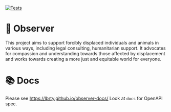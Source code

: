 [![Tests](https://github.com/lbrty/observer/actions/workflows/observer-tests.yml/badge.svg)](https://github.com/lbrty/observer/actions/workflows/observer-tests.yml)

# 🎩 Observer

This project aims to support forcibly displaced individuals and animals in various ways,
including legal consulting, humanitarian support. It advocates for compassion and
understanding towards those affected by displacement and works towards creating a more just and equitable world for everyone.

# 📚 Docs

Please see https://lbrty.github.io/observer-docs/
Look at `docs` for OpenAPI spec.
